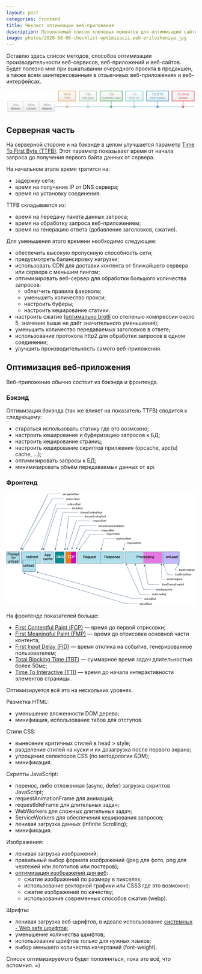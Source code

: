 ```yaml
---
layout: post
categories: frontend
title: Чеклист оптимиации веб-приложения
description: Пополняемый список ключевых моментов для оптимизации сайтов и веб-приложений
image: photos/2020-08-06-checklist-optimizacii-web-prilozheniya.jpg
---
```


Оставлю здесь список методов, способов оптимизации производительности веб-сервисов, веб-приложений и веб-сайтов.
Будет полезно мне при выкатывании очередного проекта в продакшен,
а также всем заинтересованным в отзывчивых веб-приложениях и веб-интерфейсах.

![Тайминги загрузки страницы](/photos/timings_simple.png)

## Серверная часть

На серверной стороне и на бэкэнде в целом улучшается параметр [Time To First Byte (TTFB)](https://developer.mozilla.org/ru/docs/%D0%A1%D0%BB%D0%BE%D0%B2%D0%B0%D1%80%D1%8C/time_to_first_byte).
Этот параметр показывает время от начала запроса до получения первого байта данных от сервера.

На начальном этапе время тратится на:

- задержку сети;
- время на получение IP от DNS сервера;
- время на установку соединения.

TTFB складывается из:

- время на передачу пакета данных запроса;
- время на обработку запроса веб-приложением;
- время на генерацию ответа (добавление заголовков, сжатие).

Для уменьшения этого времени необходимо следующее:

- обеспечить высокую пропускную способность сети;
- предусмотреть балансировку нагрузки;
- использовать CDN для доставки контента от ближайшего сервера или сервера с меньшим пингом;
- оптимизировать веб-сервер для обработки большого количества запросов:
  - облегчить правила фаервола;
  - уменьшить количество прокси;
  - настроить буферы;
  - настроить кеширование статики.
- настроить сжатие ([оптимально brotli](https://habr.com/ru/company/ruvds/blog/499278/) со степенью компрессии около 5, значение выше не даёт значительного уменьшения);
- уменьшить количество передаваемых заголовков в ответе;
- использование протокола http2 для обработки запросов в одном соединении;
- улучшить производительность самого веб-приложения.

## Оптимизация веб-приложения

Веб-приложение обычно состоит из бэкэнда и фронтенда.

### Бэкэнд

Оптимизация бэкэнда (так же влияет на показатель TTFB) сводится к следующему:

  - стараться использовать статику где это возможно;
  - настроить кеширование и буферизацию запросов к БД;
  - настроить кеширование страниц;
  - настроить кеширование скриптов прилжения (opcache, apc(u) cache, ...);
  - оптимизировать запросы к БД;
  - минимизировать объём передаваемых данных от api.

### Фронтенд

![Тайминги загрузки страницы сайта (источник: developer.mozilla.org)](/photos/navigation_resource_timings.png)

На фронтенде показателей больше:

- [First Contentful Paint (FCP)](https://developer.mozilla.org/ru/docs/%D0%A1%D0%BB%D0%BE%D0%B2%D0%B0%D1%80%D1%8C/First_contentful_paint) &mdash; время до первой отрисовки;
- [First Meaningful Paint (FMP)](https://developer.mozilla.org/ru/docs/%D0%A1%D0%BB%D0%BE%D0%B2%D0%B0%D1%80%D1%8C/first_meaningful_paint) &mdash; время до отрисовки основной части контента;
- [First Input Delay (FID)](https://developer.mozilla.org/ru/docs/%D0%A1%D0%BB%D0%BE%D0%B2%D0%B0%D1%80%D1%8C/First_input_delay) &mdash; время отклика на событие, генерированное пользователем;
- [Total Blocking Time (TBT)](https://web.dev/tbt/) &mdash; суммарное время задач длительностью более 50мс;
- [Time To Interactive (TTI)](https://developer.mozilla.org/ru/docs/%D0%A1%D0%BB%D0%BE%D0%B2%D0%B0%D1%80%D1%8C/Time_to_interactive) &mdash; время до начала интерактивности элементов страницы.

Оптимизируется всё это на нескольких уровнях.

Разметка HTML:

- уменьшение вложенности DOM дерева;
- минифиация, использование табов для отступов.

Стили CSS:

- вынесение критичных стилей в head > style;
- разделение стилей на куски и их дозагрузка после первого экрана;
- упрощение селекторов CSS (по методологии БЭМ);
- минификация.

Скрипты JavaScript:

- перенос, либо отложенная (async, defer) загрузка скриптов JavaScript;
- requestAnimationFrame для анимаций;
- requestIdleFrame для длительных задач;
- WebWorkers для сложных длительных задач;
- ServiceWorkers для обеспечения кеширования запросов;
- ленивая загрузка данных (Infinite Scrolling);
- минификация.

Изображения:

- ленивая загрузка изображений;
- правильный выбор формата изображений (jpeg для фото, png для чертежей или логотипов или постеров);
- [оптимизация изображений для веб](/blog/frontend/imagemagick-convert-optimization-snippets):
  - сжатие изображений по размеру в пикселях;
  - использование векторной графики или CSS3 где это возможно;
  - сжатие изображений по качеству;
  - использование современных способов сжатия (webp).

Шрифты:

- ленивая загрузка веб-шрифтов, в идеале использование [системных - Web safe шрифтов](/blog/frontend/most-recent-variant-of-css-system-font-families);
- уменьшение количества шрифтов;
- использование шрифтов только для нужных языков;
- выбор меньшего количества начертаний (font-weight).

Список оптимизируемого будет пополняться, пока это всё, что вспомнил. =)
